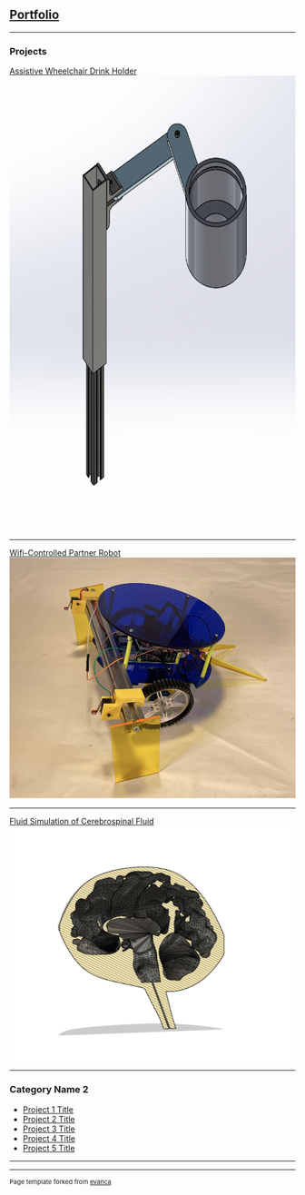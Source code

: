 ## [Portfolio](/sample_presentation.pdf)

---

### Projects

[Assistive Wheelchair Drink Holder](/drinkHolder)
<img src="images/drinkHolder/CADAssembly.png?raw=true" width = 800 height = 800/>

---
[Wifi-Controlled Partner Robot](/pdf/sample_presentation.pdf)
<img src="images/robot/headshot.png"/>

---
[Fluid Simulation of Cerebrospinal Fluid](http://example.com/)
<img src="images/Simulations/brainSide.png"/>

---

### Category Name 2

- [Project 1 Title](http://example.com/)
- [Project 2 Title](/pdf/sample_presentation.pdf)
- [Project 3 Title](http://example.com/)
- [Project 4 Title](http://example.com/)
- [Project 5 Title](http://example.com/)

---




---
<p style="font-size:11px">Page template forked from <a href="https://github.com/evanca/quick-portfolio">evanca</a></p>
<!-- Remove above link if you don't want to attibute -->
